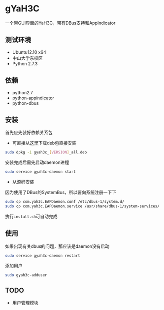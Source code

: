 # gYaH3C
一个带GUI界面的YaH3C，带有DBus支持和AppIndicator

## 测试环境
* Ubuntu12.10 x64
* 中山大学东校区
* Python 2.7.3

## 依赖
* python2.7
* python-appindicator
* python-dbus

## 安装
首先应先装好依赖关系包

* 可直接从[这里](https://github.com/zonyitoo/gYaH3C/downloads)下载deb包直接安装

```bash
sudo dpkg -i gyah3c_[VERSION]_all.deb
```

安装完成后需先启动daemon进程
```bash
sudo service gyah3c-daemon start
```

* 从源码安装

因为使用了DBus的SystemBus，所以要向系统注册一下下
```bash
sudo cp com.yah3c.EAPDaemon.conf /etc/dbus-1/system.d/
sudo cp com.yah3c.EAPDaemon.service /usr/share/dbus-1/system-services/
```
执行`install.sh`可自动完成

## 使用
如果出现有关dbus的问题，那应该是daemon没有启动
```bash
sudo service gyah3c-daemon restart
```

添加用户
```bash
sudo gyah3c-adduser
```
## TODO
* 用户管理模块
